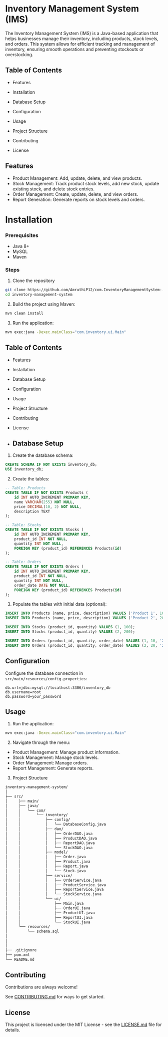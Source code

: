 
# Inventory Management System (IMS)

The Inventory Management System (IMS) is a Java-based application that helps businesses manage their inventory, including products, stock levels, and orders. This system allows for efficient tracking and management of inventory, ensuring smooth operations and preventing stockouts or overstocking.

## Table of Contents

- Features

- Installation 

- Database Setup

- Configuration

- Usage

- Project Structure

- Contributing

- License
## Features

- Product Management: Add, update, delete, and view products.
- Stock Management: Track product stock levels, add new stock, update existing stock, and delete stock entries.
- Order Management: Create, update, delete, and view orders.
- Report Generation: Generate reports on stock levels and orders.



# Installation

### Prerequisites

- Java 8+
- MySQL
- Maven

### Steps

1. Clone the repository 

```bash
git clone https://github.com/AmruthLP12/com.InventoryManagementSystem-.git
cd inventory-management-system
```
2. Build the project using Maven:

```bash
mvn clean install
```

3. Run the application:

```bash
mvn exec:java -Dexec.mainClass="com.inventory.ui.Main"
```


## Table of Contents

- Features 

- Installation 

- Database Setup

- Configuration

- Usage

- Project Structure

- Contributing

- License

- ## Database Setup

1. Create the database schema:

```sql
CREATE SCHEMA IF NOT EXISTS inventory_db;
USE inventory_db;
```
2. Create the tables:

```sql
-- Table: Products
CREATE TABLE IF NOT EXISTS Products (
    id INT AUTO_INCREMENT PRIMARY KEY,
    name VARCHAR(255) NOT NULL,
    price DECIMAL(10, 2) NOT NULL,
    description TEXT
);

-- Table: Stocks
CREATE TABLE IF NOT EXISTS Stocks (
    id INT AUTO_INCREMENT PRIMARY KEY,
    product_id INT NOT NULL,
    quantity INT NOT NULL,
    FOREIGN KEY (product_id) REFERENCES Products(id)
);

-- Table: Orders
CREATE TABLE IF NOT EXISTS Orders (
    id INT AUTO_INCREMENT PRIMARY KEY,
    product_id INT NOT NULL,
    quantity INT NOT NULL,
    order_date DATE NOT NULL,
    FOREIGN KEY (product_id) REFERENCES Products(id)
);

```

3. Populate the tables with initial data (optional):

```sql
INSERT INTO Products (name, price, description) VALUES ('Product 1', 10.00, 'Description for Product 1');
INSERT INTO Products (name, price, description) VALUES ('Product 2', 20.00, 'Description for Product 2');

INSERT INTO Stocks (product_id, quantity) VALUES (1, 100);
INSERT INTO Stocks (product_id, quantity) VALUES (2, 200);

INSERT INTO Orders (product_id, quantity, order_date) VALUES (1, 10, '2023-07-01');
INSERT INTO Orders (product_id, quantity, order_date) VALUES (2, 20, '2023-07-02');

```



## Configuration

Configure the database connection in` src/main/resources/config.properties`:

```properties
db.url=jdbc:mysql://localhost:3306/inventory_db
db.username=root
db.password=your_password

```
## Usage

1. Run the application:

```bash
mvn exec:java -Dexec.mainClass="com.inventory.ui.Main"

```

2. Navigate through the menu:

- Product Management: Manage product information.
- Stock Management: Manage stock levels.
- Order Management: Manage orders.
- Report Management: Generate reports.

3. Project Structure

```bash
inventory-management-system/
│
├── src/
│     ├── main/
│     ├── java/
│     │   └── com/
│     │       └── inventory/
│     │           ├── config/
│     │           │   └── DatabaseConfig.java
│     │           ├── dao/
│     │           │   ├── OrderDAO.java
│     │           │   ├── ProductDAO.java
│     │           │   ├── ReportDAO.java
│     │           │   └── StockDAO.java
│     │           ├── model/
│     │           │   ├── Order.java
│     │           │   ├── Product.java
│     │           │   ├── Report.java
│     │           │   └── Stock.java
│     │           ├── service/
│     │           │   ├── OrderService.java
│     │           │   ├── ProductService.java
│     │           │   ├── ReportService.java
│     │           │   └── StockService.java
│     │           └── ui/
│     │               ├── Main.java
│     │               ├── OrderUI.java
│     │               ├── ProductUI.java
│     │               ├── ReportUI.java
│     │               └── StockUI.java
│     └── resources/
│         └── schema.sql
│   
│
│
├── .gitignore
├── pom.xml
└── README.md

```



## Contributing

Contributions are always welcome!

See [CONTRIBUTING.md](CONTRIBUTING.md) for ways to get started.





## License

This project is licensed under the MIT License - see the [LICENSE.md](LICENSE.md) file for details.

